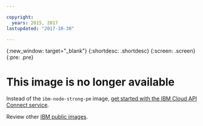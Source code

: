 ```yaml
---

copyright:
  years: 2015, 2017
lastupdated: "2017-10-30"

---
```


{:new_window: target="_blank"}
{:shortdesc: .shortdesc}
{:screen: .screen}
{:pre: .pre}

# This image is no longer available

Instead of the `ibm-node-strong-pm` image, [get started with the IBM Cloud API Connect service](../../services/apiconnect/index.html#index). 

Review other [IBM public images](../index.html).
